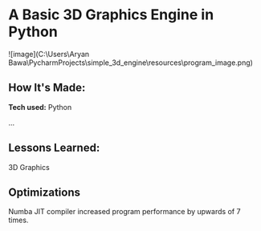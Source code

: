 # A Basic 3D Graphics Engine in Python

![image](C:\Users\Aryan Bawa\PycharmProjects\simple_3d_engine\resources\program_image.png)


## How It's Made:

**Tech used:** Python

...

## Lessons Learned:

3D Graphics

## Optimizations

Numba JIT compiler increased program performance by upwards of 7 times.
